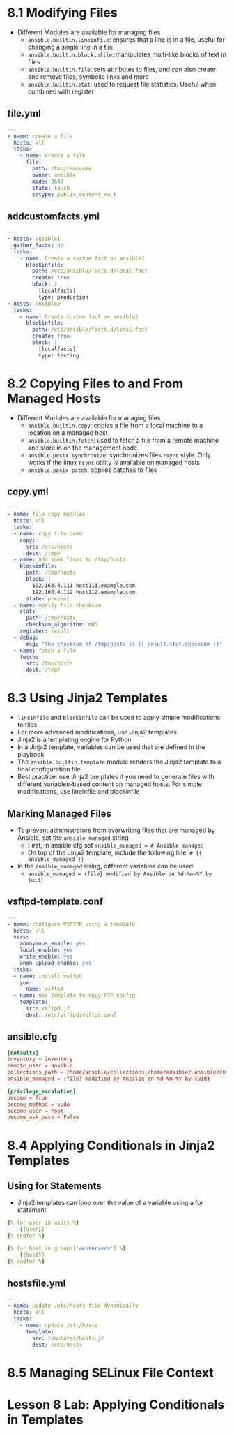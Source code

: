 # 8.1 Modifying Files
- Different Modules are available for managing files
  - `ansible.builtin.lineinfile`: ensures that a line is in a file, useful for changing a single line in a file
  - `ansible.builtin.blockinfile`: manipulates multi-like blocks of text in files
  - `ansible.builtin.file`: sets attributes to files, and can also create and remove files, symbolic links and more
  - `ansible.builtin.stat`: used to request file statistics. Useful when combined with register

## file.yml
```yaml
---
- name: create a file
  hosts: all
  tasks:
    - name: create a file
      file:
        path: /tmp/removeme
        owner: ansible
        mode: 0640
        state: touch
        setype: public_content_rw_t
```

## addcustomfacts.yml
```yml
---
- hosts: ansible1
  gather_facts: no
  tasks:
    - name: Create a custom fact on ansible1
      blockinfile:
        path: /etc/ansible/facts.d/local.fact
        create: true
        block: |
          [localfacts]
          type: production
- hosts: ansible2
  tasks:
    - name: Create custom fact on ansible2
      blockinfile:
        path: /etc/ansible/facts.d/local.fact
        create: true
        block: |
          [localfacts]
          type: testing
```

# 8.2 Copying Files to and From Managed Hosts
- Different Modules are available for managing files
  - `ansible.builtin.copy`: copies a file from a local machine to a location on a managed host
  - `ansible.builtin.fetch`: used to fetch a file from a remote machine and store in on the management node
  - `ansible.posix.synchronize`: synchronizes files `rsync` style. Only works if the linux `rsync` utility is available on managed hosts
  - `ansible.posix.patch`: applies patches to files

## copy.yml
```yml
---
- name: file copy modules
  hosts: all
  tasks:
  - name: copy file demo
    copy:
      src: /etc/hosts
      dest: /tmp/
  - name: add some lines to /tmp/hosts
    blockinfile:
      path: /tmp/hosts
      block: |
        192.168.4.111 host111.example.com
        192.168.4.112 host112.example.com
      state: present
  - name: verify file checksum
    stat:
      path: /tmp/hosts
      checksum_algorithm: md5
    register: result
  - debug:
      msg: "The checksum of /tmp/hosts is {{ result.stat.checksum }}"
  - name: fetch a file
    fetch:
      src: /tmp/hosts
      dest: /tmp/
```

# 8.3 Using Jinja2 Templates
- `lineinfile` and `blockinfile` can be used to apply simple modifications to files
- For more advanced modifications, use Jinja2 templates
- Jinja2 is a templating engine for Python
- In a Jinja2 template, variables can be used that are defined in the playbook
- The `ansible.builtin.template` module renders the Jinja2 template to a final configuration file
- Best practice: use Jinja2 templates if you need to generate files with different variables-based content on managed hosts. For simple modifications, use lineinfile and blockinfile

## Marking Managed Files
- To prevent administrators from overwriting files that are managed by Ansible, set the `ansible_managed` string
  - First, in ansible.cfg set `ansible_managed = # Ansible managed`
  - On top of the Jinja2 template, include the following line: `# {{ ansible_managed }}`
- In the `ansible_managed` string, different variables can be used:
  - `ansible_managed = {file} modified by Ansible on %d-%m-%Y by {uid}`

## vsftpd-template.conf
```yaml
---
- name: configure VSFTPD using a template
  hosts: all
  vars:
    anonymous_enable: yes
    local_enable: yes
    write_enable: yes
    anon_upload_enable: yes
  tasks:
  - name: install vsftpd
    yum:
      name: vsftpd
  - name: use template to copy FTP config
    template:
      src: vsftpd.j2
      dest: /etc/vsftpd/vsftpd.conf
```

## ansible.cfg
```conf
[defaults]
inventory = inventory
remote_user = ansible
collections_path = /home/ansible/collections:/home/ansible/.ansible/collections:/usr/share/ansible/collections
ansible_managed = {file} modified by Ansilbe on %d-%m-%Y by {uid}

[privilege_escalation]
become = True
become_method = sudo
become_user = root
become_ask_pass = False 
```
# 8.4 Applying Conditionals in Jinja2 Templates

## Using for Statements
- Jinja2 templates can loop over the value of a variable using a for statement

```yaml
{% for user in users %}
    {{user}}
{% endfor %}

{% for host in groups['webservers'] %}
    {{host}}
{% endfor %}
```

## hostsfile.yml
```yaml
---
- name: update /etc/hosts file dynamically
  hosts: all
  tasks:
    - name: update /etc/hosts
      template:
        src: templates/hosts.j2
        dest: /etc/hosts
```

# 8.5 Managing SELinux File Context
# Lesson 8 Lab: Applying Conditionals in Templates